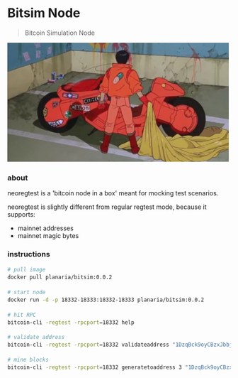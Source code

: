 # Bitsim Node

> Bitcoin Simulation Node 

<img src='./assets/akira.jpeg' width=500px>

### about

neoregtest is a 'bitcoin node in a box' meant for mocking test scenarios. 

neoregtest is slightly different from regular regtest mode, because it supports: 
- mainnet addresses
- mainnet magic bytes

### instructions

```bash
# pull image
docker pull planaria/bitsim:0.0.2

# start node
docker run -d -p 18332-18333:18332-18333 planaria/bitsim:0.0.2

# hit RPC 
bitcoin-cli -regtest -rpcport=18332 help

# validate address
bitcoin-cli -regtest -rpcport=18332 validateaddress "1DzqBck9oyCBzxJbbje2s15deZis6BeATi"

# mine blocks
bitcoin-cli -regtest -rpcport=18332 generatetoaddress 3 "1DzqBck9oyCBzxJbbje2s15deZis6BeATi"
```
